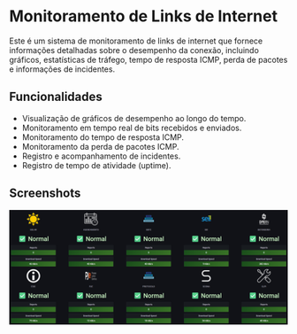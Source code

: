 # Monitoramento de Links de Internet

Este é um sistema de monitoramento de links de internet que fornece informações detalhadas sobre o desempenho da conexão, incluindo gráficos, estatísticas de tráfego, tempo de resposta ICMP, perda de pacotes e informações de incidentes.

## Funcionalidades

- Visualização de gráficos de desempenho ao longo do tempo.
- Monitoramento em tempo real de bits recebidos e enviados.
- Monitoramento do tempo de resposta ICMP.
- Monitoramento da perda de pacotes ICMP.
- Registro e acompanhamento de incidentes.
- Registro de tempo de atividade (uptime). 


## Screenshots

![Dashboard](/grafana-dashboard/monitoramentoweb-dashboard/monitoramento-web.png)
